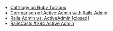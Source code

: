 - [Catalogy on Ruby Toolbox](https://www.ruby-toolbox.com/categories/rails_admin_interfaces)  
- [Comparison of Active Admin with Rails Admin](http://batsov.com/articles/2011/11/20/admin-interfaces-for-rails-apps-railsadmin-vs-activeadmin/)  
- [Rails Admin vs. ActiveAdmin [closed]](http://stackoverflow.com/questions/6542075/rails-admin-vs-activeadmin)
- [RailsCasts #284 Active Admin](http://railscasts.com/episodes/284-active-admin)
